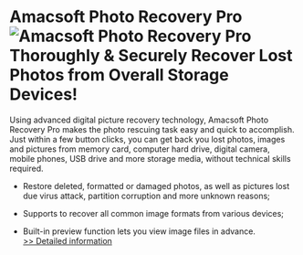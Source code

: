 # Amacsoft Photo Recovery Pro<br />![Amacsoft Photo Recovery Pro](https://mycommerce.akamaized.net/api/pimages/P300924603/BIG/300924603.JPG)<br />Thoroughly & Securely Recover Lost Photos from Overall Storage Devices!

Using advanced digital picture recovery technology, Amacsoft Photo Recovery Pro makes the photo rescuing task easy and quick to accomplish. Just within a few button clicks, you can get back you lost photos, images and pictures from memory card, computer hard drive, digital camera, mobile phones, USB drive and more storage media, without technical skills required.

* Restore deleted, formatted or damaged photos, as well as pictures lost due virus attack, partition corruption and more unknown reasons;

* Supports to recover all common image formats from various devices;

* Built-in preview function lets you view image files in advance.<br />[>> Detailed information](https://secure.shareit.com/shareit/product.html?productid=300924603&affiliateid=200057808)
